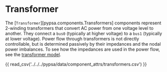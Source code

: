 <!--
SPDX-FileCopyrightText: PyPSA Contributors

SPDX-License-Identifier: CC-BY-4.0
-->

# Transformer

The [`Transformer`][pypsa.components.Transformers] components represent 2-winding transformers that convert AC power from one voltage level to another. They connect a `bus0` (typically at higher voltage) to a `bus1` (typically at lower voltage). Power flow through transformers is not directly controllable, but is determined passively by their impedances and the nodal power imbalances. To see how the impedances are used in the power flow, see the [transformer model](../power-flow.md#transformer-model).

{{ read_csv('../../../pypsa/data/component_attrs/transformers.csv') }}
